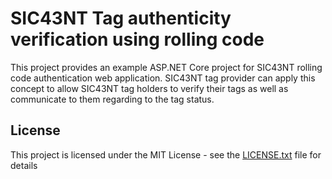 # SIC43NT Tag authenticity verification using rolling code

This project provides an example ASP.NET Core project for SIC43NT rolling code authentication web application. SIC43NT tag provider can apply this concept to allow SIC43NT tag holders to verify 
their tags as well as communicate to them regarding to the tag status.

## License

This project is licensed under the MIT License - see the [LICENSE.txt](LICENSE.txt) file for details


